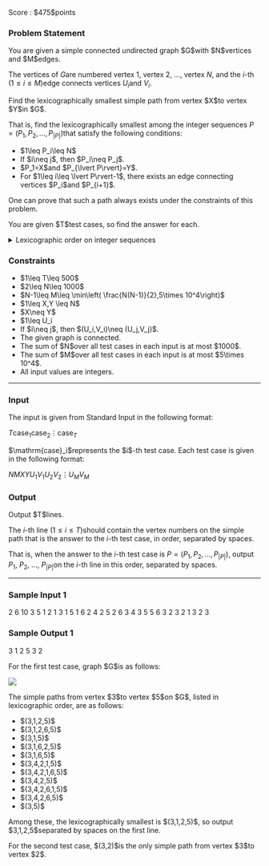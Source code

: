 
<div>

<span>

<span>

<p>
Score : $475$points
</p>

<div>

<section>

### **Problem Statement**

<p>
You are given a simple connected undirected graph $G$with $N$vertices and $M$edges.

The vertices of $G$are numbered vertex $1$, vertex $2$, $\ldots$, vertex $N$, and
the $i$-th $(1\leq i\leq M)$edge connects vertices $U_i$and $V_i$.
</p>

<p>
Find the lexicographically smallest simple path from vertex $X$to vertex $Y$in $G$.

That is, find the lexicographically smallest among the integer sequences $P=(P_1,P_2,\ldots,P_{\lvert P\rvert})$that satisfy the following conditions:
</p>

<ul>

<li>
$1\leq P_i\leq N$
</li>

<li>
If $i\neq j$, then $P_i\neq P_j$.
</li>

<li>
$P_1=X$and $P_{\lvert P\rvert}=Y$.
</li>

<li>
For $1\leq i\leq \lvert P\rvert-1$, there exists an edge connecting vertices $P_i$and $P_{i+1}$.
</li>

</ul>

<p>
One can prove that such a path always exists under the constraints of this problem.
</p>

<p>
You are given $T$test cases, so find the answer for each.
</p>

<details>

<summary>
Lexicographic order on integer sequences
</summary>
An integer sequence $S=(S_1,S_2,\ldots,S_{\lvert S\rvert})$is lexicographically smaller than an integer sequence $T=(T_1,T_2,\ldots,T_{\lvert T\rvert})$if either of the following 1. or 2. holds. Here, $\lvert S\rvert$and $\lvert T\rvert$represent the lengths of $S$and $T$, respectively.


<ol>

<li>
$\lvert S\rvert<\lvert T\rvert$and $(S_1,S_2,\ldots,S_{\lvert S\rvert})=(T_1,T_2,\ldots,T_{\lvert S\rvert})$.
</li>

<li>
There exists some $1\leq i\leq \min(\lvert S\rvert,\lvert T\rvert)$such that $(S_1,S_2,\ldots,S_{i-1})=(T_1,T_2,\ldots,T_{i-1})$and $S_i< T_i$. 
</li>

</ol>

</details>

</section>

</div>

<div>

<section>

### **Constraints**

<ul>

<li>
$1\leq T\leq 500$
</li>

<li>
$2\leq N\leq 1000$
</li>

<li>
$N-1\leq M\leq \min\left( \frac{N(N-1)}{2},5\times 10^4\right)$
</li>

<li>
$1\leq X,Y \leq N$
</li>

<li>
$X\neq Y$
</li>

<li>
$1\leq U_i<V_i \leq N$
</li>

<li>
If $i\neq j$, then $(U_i,V_i)\neq (U_j,V_j)$.
</li>

<li>
The given graph is connected.
</li>

<li>
The sum of $N$over all test cases in each input is at most $1000$.
</li>

<li>
The sum of $M$over all test cases in each input is at most $5\times 10^4$.
</li>

<li>
All input values are integers.
</li>

</ul>

</section>

</div>

---

<div>

<div>

<section>

### **Input**

<p>
The input is given from Standard Input in the following format:
</p>

<div>

$T$$\mathrm{case}_1$$\mathrm{case}_2$$\vdots$$\mathrm{case}_T$
</div>

<p>
$\mathrm{case}_i$represents the $i$-th test case.
Each test case is given in the following format:
</p>

<div>

$N$$M$$X$$Y$$U_1$$V_1$$U_2$$V_2$$\vdots$$U_M$$V_M$
</div>

</section>

</div>

<div>

<section>

### **Output**

<p>
Output $T$lines.

The $i$-th line $(1\leq i\leq T)$should contain the vertex numbers on the simple path that is the answer to the $i$-th test case, in order, separated by spaces.

That is, when the answer to the $i$-th test case is $P=(P_1,P_2,\ldots,P_{\lvert P\rvert})$,
output $P_1$, $P_2$, $\ldots$, $P_{\lvert P\rvert}$on the $i$-th line in this order, separated by spaces.
</p>

</section>

</div>

</div>

---

<div>

<section>

### **Sample Input 1**

<div>

2
6 10 3 5
1 2
1 3
1 5
1 6
2 4
2 5
2 6
3 4
3 5
5 6
3 2 3 2
1 3
2 3

</div>

</section>

</div>

<div>

<section>

### **Sample Output 1**

<div>

3 1 2 5
3 2

</div>

<p>
For the first test case, graph $G$is as follows:
</p>

<p>

<img src="https://img.atcoder.jp/abc417/12ddd13a59ff48977cc238502d4fa41a.png">

</img>

</p>

<p>
The simple paths from vertex $3$to vertex $5$on $G$, listed in lexicographic order, are as follows:
</p>

<ul>

<li>
$(3,1,2,5)$
</li>

<li>
$(3,1,2,6,5)$
</li>

<li>
$(3,1,5)$
</li>

<li>
$(3,1,6,2,5)$
</li>

<li>
$(3,1,6,5)$
</li>

<li>
$(3,4,2,1,5)$
</li>

<li>
$(3,4,2,1,6,5)$
</li>

<li>
$(3,4,2,5)$
</li>

<li>
$(3,4,2,6,1,5)$
</li>

<li>
$(3,4,2,6,5)$
</li>

<li>
$(3,5)$
</li>

</ul>

<p>
Among these, the lexicographically smallest is $(3,1,2,5)$, so output $3,1,2,5$separated by spaces on the first line.
</p>

<p>
For the second test case, $(3,2)$is the only simple path from vertex $3$to vertex $2$.
</p>

</section>

</div>

</span>

</span>

</div>

